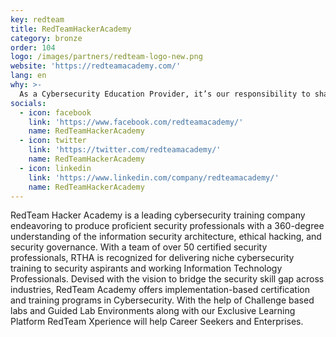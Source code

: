 ```yaml
---
key: redteam
title: RedTeamHackerAcademy
category: bronze
order: 104
logo: /images/partners/redteam-logo-new.png
website: 'https://redteamacademy.com/'
lang: en
why: >-
  As a Cybersecurity Education Provider, it’s our responsibility to share and interact with the right communities across the globe. We look forward to meeting and working with aspirants and like-minded people in the infosec community. 
socials:
  - icon: facebook
    link: 'https://www.facebook.com/redteamacademy/'
    name: RedTeamHackerAcademy
  - icon: twitter
    link: 'https://twitter.com/redteamacademy/'
    name: RedTeamHackerAcademy
  - icon: linkedin
    link: 'https://www.linkedin.com/company/redteamacademy/'
    name: RedTeamHackerAcademy
---
```

RedTeam Hacker Academy is a leading cybersecurity training company endeavoring to produce proficient security professionals with a 360-degree understanding of the information security architecture, ethical hacking, and security governance. With a team of over 50 certified security professionals, RTHA is recognized for delivering niche cybersecurity training to security aspirants and working Information Technology Professionals. Devised with the vision to bridge the security skill gap across industries, RedTeam Academy offers implementation-based certification and training programs in Cybersecurity.
With the help of Challenge based labs and Guided Lab Environments along with our Exclusive Learning Platform RedTeam Xperience will help Career Seekers and Enterprises. 